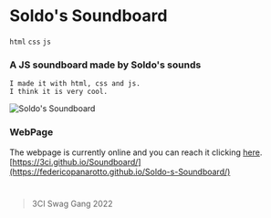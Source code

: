 # Soldo's Soundboard

`html` `css` `js`

### A JS soundboard made by Soldo's sounds

    I made it with html, css and js.
    I think it is very cool.

![Soldo's Soundboard](https://cdn.discordapp.com/attachments/765646227303432232/968135566849867826/file_image.png)

### WebPage
The webpage is currently online and you can reach it clicking [here](https://federicopanarotto.github.io/Soldo-s-Soundboard/). <br>
[https://3ci.github.io/Soundboard/](https://federicopanarotto.github.io/Soldo-s-Soundboard/)

#

> 3CI Swag Gang 2022

